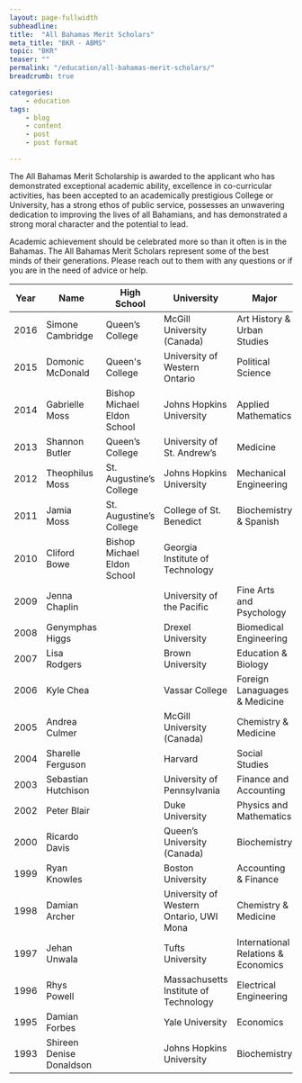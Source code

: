 ```yaml
---
layout: page-fullwidth
subheadline:
title:  "All Bahamas Merit Scholars"
meta_title: "BKR - ABMS"
topic: "BKR"
teaser: ""
permalink: "/education/all-bahamas-merit-scholars/"
breadcrumb: true

categories:
    - education
tags:
    - blog
    - content
    - post
    - post format

---
```

>
>
The All Bahamas Merit Scholarship is awarded to the applicant who has demonstrated exceptional academic ability, excellence in co-curricular activities, has been accepted to an academically prestigious College or University, has a strong ethos of public service, possesses an unwavering dedication to improving the lives of all Bahamians, and has demonstrated a strong moral character and the potential to lead.

Academic achievement should be celebrated more so than it often is in the Bahamas. The All Bahamas Merit Scholars represent some of the best minds of their generations. Please reach out to them with any questions or if you are in the need of advice or help. 

| Year | Name                     | High School                 | University                              | Major                               | 
|------|--------------------------|-----------------------------|-----------------------------------------|-------------------------------------| 
| 2016 | Simone Cambridge         | Queen’s College             | McGill University (Canada)              | Art History & Urban Studies         | 
| 2015 | Domonic McDonald         | Queen's College             | University of Western Ontario           | Political Science                   | 
| 2014 | Gabrielle Moss           | Bishop Michael Eldon School | Johns Hopkins University                | Applied Mathematics                 | 
| 2013 | Shannon Butler           | Queen’s College             | University of St. Andrew’s              | Medicine                            | 
| 2012 | Theophilus Moss          | St. Augustine’s College     | Johns Hopkins University                | Mechanical Engineering              | 
| 2011 | Jamia Moss               | St. Augustine’s College     | College of St. Benedict                 | Biochemistry & Spanish              | 
| 2010 | Cliford Bowe             | Bishop Michael Eldon School | Georgia Institute of Technology         |                                     | 
| 2009 | Jenna Chaplin            |                             | University of the Pacific               | Fine Arts and Psychology            | 
| 2008 | Genymphas Higgs          |                             | Drexel University                       | Biomedical Engineering              | 
| 2007 | Lisa Rodgers             |                             | Brown University                        | Education & Biology                 | 
| 2006 | Kyle Chea                |                             | Vassar College                          | Foreign Lanaguages & Medicine       | 
| 2005 | Andrea Culmer            |                             | McGill University (Canada)              | Chemistry & Medicine                | 
| 2004 | Sharelle Ferguson        |                             | Harvard                                 | Social Studies                      | 
| 2003 | Sebastian Hutchison      |                             | University of Pennsylvania              | Finance and Accounting              | 
| 2002 | Peter Blair              |                             | Duke University                         | Physics and Mathematics             | 
| 2000 | Ricardo Davis            |                             | Queen’s University (Canada)             | Biochemistry                        | 
| 1999 | Ryan Knowles             |                             | Boston University                       | Accounting & Finance                | 
| 1998 | Damian Archer            |                             | University of Western Ontario, UWI Mona | Chemistry & Medicine                | 
| 1997 | Jehan Unwala             |                             | Tufts University                        | International Relations & Economics | 
| 1996 | Rhys Powell              |                             | Massachusetts Institute of Technology   | Electrical Engineering              | 
| 1995 | Damian Forbes            |                             | Yale University                         | Economics                           | 
| 1993 | Shireen Denise Donaldson |                             | Johns Hopkins University                | Biochemistry                        | 
